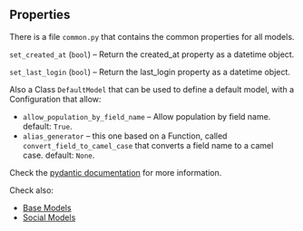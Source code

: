 ## Properties

There is a file `common.py` that contains the common properties for all models.

`set_created_at` (`bool`) – Return the created_at property as a datetime object.

`set_last_login` (`bool`) – Return the last_login property as a datetime object.

Also a Class `DefaultModel` that can be used to define a default model, with a Configuration that allow:

* `allow_population_by_field_name` – Allow population by field name. default: `True`.
* `alias_generator` – this one based on a Function, called `convert_field_to_camel_case` that converts a field name to a camel case. default: `None`.

Check the [pydantic documentation](https://pydantic-docs.helpmanual.io/usage/models/) for more information.

Check also:

* [Base Models](base.md)
* [Social Models](social.md)
